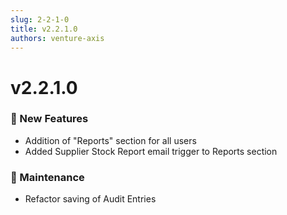 ```yaml
---
slug: 2-2-1-0
title: v2.2.1.0
authors: venture-axis
---
```


# v2.2.1.0
### 🚀 New Features
- Addition of "Reports" section for all users
- Added Supplier Stock Report email trigger to Reports section

### 🔧 Maintenance
- Refactor saving of Audit Entries